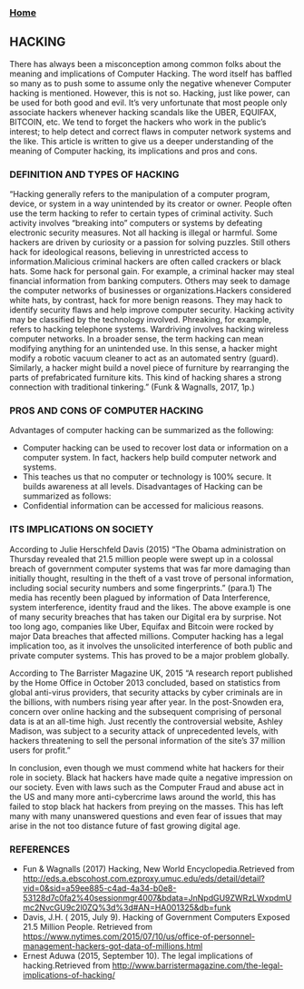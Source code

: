 ### [Home](https://ahmedjamjalloh.github.io/index)

##                                                        HACKING
    
There has always been a misconception among common folks about the meaning and implications of Computer Hacking. The word itself
has baffled so many as to push some to assume only the negative whenever Computer hacking is mentioned. However, this is not so. 
Hacking, just like power, can be used for both good and evil. It’s very unfortunate that most people only associate hackers whenever 
hacking scandals like the UBER, EQUIFAX, BITCOIN, etc. We tend to forget the hackers who work in the public’s interest; to help detect 
and correct flaws in computer network systems and the like. This article is written to give us a deeper understanding of the meaning 
of Computer hacking, its implications and pros and cons.

### DEFINITION AND TYPES OF HACKING
“Hacking generally refers to the manipulation of a computer program, device, or system in a way unintended by its creator or owner.
People often use the term hacking to refer to certain types of criminal activity. Such activity involves “breaking into” computers or
systems by defeating electronic security measures. Not all hacking is illegal or harmful. Some hackers are driven by curiosity or a 
passion for solving puzzles. Still others hack for ideological reasons, believing in unrestricted access to information.Malicious
criminal hackers are often called crackers or black hats. Some hack for personal gain. For example, a criminal hacker may steal
financial information from banking computers. Others may seek to damage the computer networks of businesses or organizations.Hackers
considered white hats, by contrast, hack for more benign reasons. They may hack to identify security flaws and help improve computer
security. Hacking activity may be classified by the technology involved. Phreaking, for example, refers to hacking telephone systems.
Wardriving involves hacking wireless computer networks. In a broader sense, the term hacking can mean modifying anything for an
unintended use. In this sense, a hacker might modify a robotic vacuum cleaner to act as an automated sentry (guard). Similarly, a 
hacker might build a novel piece of furniture by rearranging the parts of prefabricated furniture kits. This kind of hacking shares a
strong connection with traditional tinkering.” (Funk & Wagnalls, 2017, 1p.)

### PROS AND CONS OF COMPUTER HACKING

Advantages of computer hacking can be summarized as the following:
-	Computer hacking can be used to recover lost data or information on a computer system. In fact, hackers help build computer network
  and systems.
-	This teaches us that no computer or technology is 100% secure. It builds awareness at all levels.
Disadvantages of Hacking can be summarized as follows:
-	Confidential information can be accessed for malicious reasons.


### ITS IMPLICATIONS ON SOCIETY

According to Julie Herschfeld Davis (2015) “The Obama administration on Thursday revealed that 21.5 million people were swept up in 
a colossal breach of government computer systems that was far more damaging than initially thought, resulting in the theft of a vast 
trove of personal information, including social security numbers and some fingerprints.” (para.1)
The media has recently been plagued by information of Data Interference, system interference, identity fraud and the likes. The above
example is one of many security breaches that has taken our Digital era by surprise. Not too long ago, companies like Uber, Equifax and
Bitcoin were rocked by major Data breaches that affected millions. Computer hacking has a legal implication too, as it involves the
unsolicited interference of both public and private computer systems. This has proved to be a major problem globally.

According to The Barrister Magazine UK, 2015 “A research report published by the Home Office in October 2013 concluded, based on 
statistics from global anti-virus providers, that security attacks by cyber criminals are in the billions, with numbers rising year 
after year. In the post-Snowden era, concern over online hacking and the subsequent comprising of personal data is at an all-time high.
Just recently the controversial website, Ashley Madison, was subject to a security attack of unprecedented levels, with hackers
threatening to sell the personal information of the site’s 37 million users for profit.”

In conclusion, even though we must commend white hat hackers for their role in society. Black hat hackers have made quite a negative
impression on our society. Even with laws such as the Computer Fraud and abuse act in the US and many more anti-cybercrime laws around
the world, this has failed to stop black hat hackers from preying on the masses. This has left many with many unanswered questions and
even fear of issues that may arise in the not too distance future of fast growing digital age.

### REFERENCES
- Fun & Wagnalls (2017) Hacking, New World Encyclopedia.Retrieved from <http://eds.a.ebscohost.com.ezproxy.umuc.edu/eds/detail/detail?vid=0&sid=a59ee885-c4ad-4a34-b0e8-53128d7c0fa2%40sessionmgr4007&bdata=JnNpdGU9ZWRzLWxpdmUmc2NvcGU9c2l0ZQ%3d%3d#AN=HA001325&db=funk>
- Davis, J.H. ( 2015, July 9). Hacking of Government Computers Exposed 21.5 Million People. Retrieved from
<https://www.nytimes.com/2015/07/10/us/office-of-personnel-management-hackers-got-data-of-millions.html>
- Ernest Aduwa (2015, September 10). The legal implications of hacking.Retrieved from <http://www.barristermagazine.com/the-legal-implications-of-hacking/>
